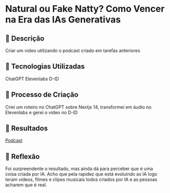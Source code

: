 # Natural ou Fake Natty? Como Vencer na Era das IAs Generativas

## 📒 Descrição
Criar um video utilizando o podcast criado em tarefas anteriores

## 🤖 Tecnologias Utilizadas
ChatGPT
Elevenlabs
D-ID

## 🧐 Processo de Criação
Criei um roteiro no ChatGPT sobre Nextjs 14, transformei em áudio no Elevenlabs e gerei o vídeo no D-ID

## 🚀 Resultados
[Podcast](https://github.com/driman-systems/lab-natty-or-not.git/video/podcast.mp4)

## 💭 Reflexão
Foi surpreendente o resultado, mas ainda dá para perceber que é uma coisa criada por IA.
Acho que pela rapidez que está evoluindo as IA logo teram videos, filmes e clipes musicais todos criados por IA e as pessoas acharem que é real.

